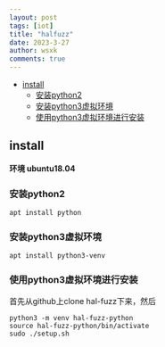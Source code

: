 ```yaml
---
layout: post
tags: [iot]
title: "halfuzz"
date: 2023-3-27
author: wsxk
comments: true
---
```


- [install](#install)
  - [安装python2](#安装python2)
  - [安装python3虚拟环境](#安装python3虚拟环境)
  - [使用python3虚拟环境进行安装](#使用python3虚拟环境进行安装)


## install<br>
**环境 ubuntu18.04**<br>
### 安装python2<br>

    apt install python

### 安装python3虚拟环境<br>

    apt install python3-venv

### 使用python3虚拟环境进行安装<br>

首先从github上clone hal-fuzz下来，然后

    python3 -m venv hal-fuzz-python
    source hal-fuzz-python/bin/activate
    sudo ./setup.sh
    
